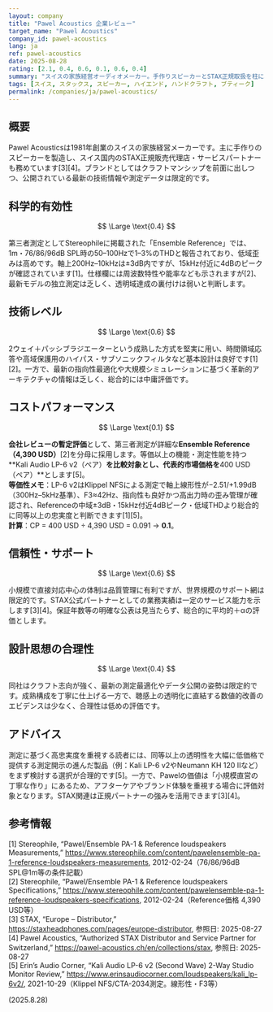 ```yaml
---
layout: company
title: "Pawel Acoustics 企業レビュー"
target_name: "Pawel Acoustics"
company_id: pawel-acoustics
lang: ja
ref: pawel-acoustics
date: 2025-08-28
rating: [2.1, 0.4, 0.6, 0.1, 0.6, 0.4]
summary: "スイスの家族経営オーディオメーカー。手作りスピーカーとSTAX正規取扱を柱に、職人技重視の方針ながら最新の測定データ公開は限定的です。"
tags: [スイス, スタックス, スピーカー, ハイエンド, ハンドクラフト, ブティーク]
permalink: /companies/ja/pawel-acoustics/
---
```

## 概要

Pawel Acousticsは1981年創業のスイスの家族経営メーカーです。主に手作りのスピーカーを製造し、スイス国内のSTAX正規販売代理店・サービスパートナーも務めています[3][4]。ブランドとしてはクラフトマンシップを前面に出しつつ、公開されている最新の技術情報や測定データは限定的です。

## 科学的有効性

$$ \Large \text{0.4} $$

第三者測定としてStereophileに掲載された「Ensemble Reference」では、1m・76/86/96dB SPL時の50–100Hzで1–3%のTHDと報告されており、低域歪みは高めです。軸上200Hz–10kHzは±3dB内ですが、15kHz付近に4dBのピークが確認されています[1]。仕様欄には周波数特性や能率なども示されますが[2]、最新モデルの独立測定は乏しく、透明域達成の裏付けは弱いと判断します。

## 技術レベル

$$ \Large \text{0.6} $$

2ウェイ＋パッシブラジエーターという成熟した方式を堅実に用い、時間領域応答や高域保護用のハイパス・サブソニックフィルタなど基本設計は良好です[1][2]。一方で、最新の指向性最適化や大規模シミュレーションに基づく革新的アーキテクチャの情報は乏しく、総合的には中庸評価です。

## コストパフォーマンス

$$ \Large \text{0.1} $$

**会社レビューの暫定評価**として、第三者測定が詳細な**Ensemble Reference（4,390 USD）**[2]を分母に採用します。等価以上の機能・測定性能を持つ**Kali Audio LP-6 v2（ペア）**を比較対象とし、代表的市場価格を**400 USD（ペア）**とします[5]。  
**等価性メモ**：LP-6 v2はKlippel NFSによる測定で軸上線形性が−2.51/+1.99dB（300Hz–5kHz基準）、F3≈42Hz、指向性も良好かつ高出力時の歪み管理が確認され、Referenceの中域±3dB・15kHz付近4dBピーク・低域THDより総合的に同等以上の忠実度と判断できます[1][5]。  
**計算**：CP = 400 USD ÷ 4,390 USD = 0.091 → **0.1**。

## 信頼性・サポート

$$ \Large \text{0.6} $$

小規模で直接対応中心の体制は品質管理に有利ですが、世界規模のサポート網は限定的です。STAX公式パートナーとしての業務実績は一定のサービス能力を示します[3][4]。保証年数等の明確な公表は見当たらず、総合的に平均的＋αの評価とします。

## 設計思想の合理性

$$ \Large \text{0.4} $$

同社はクラフト志向が強く、最新の測定最適化やデータ公開の姿勢は限定的です。成熟構成を丁寧に仕上げる一方で、聴感上の透明化に直結する数値的改善のエビデンスは少なく、合理性は低めの評価です。

## アドバイス

測定に基づく高忠実度を重視する読者には、同等以上の透明性を大幅に低価格で提供する測定開示の進んだ製品（例：Kali LP-6 v2やNeumann KH 120 IIなど）をまず検討する選択が合理的です[5]。一方で、Pawelの価値は「小規模直営の丁寧な作り」にあるため、アフターケアやブランド体験を重視する場合に評価対象となります。STAX関連は正規パートナーの強みを活用できます[3][4]。

## 参考情報

[1] Stereophile, “Pawel/Ensemble PA-1 & Reference loudspeakers Measurements,” https://www.stereophile.com/content/pawelensemble-pa-1-reference-loudspeakers-measurements, 2012-02-24（76/86/96dB SPL@1m等の条件記載）  
[2] Stereophile, “Pawel/Ensemble PA-1 & Reference loudspeakers Specifications,” https://www.stereophile.com/content/pawelensemble-pa-1-reference-loudspeakers-specifications, 2012-02-24（Reference価格 4,390 USD等）  
[3] STAX, “Europe – Distributor,” https://staxheadphones.com/pages/europe-distributor, 参照日: 2025-08-27  
[4] Pawel Acoustics, “Authorized STAX Distributor and Service Partner for Switzerland,” https://pawel-acoustics.ch/en/collections/stax, 参照日: 2025-08-27  
[5] Erin’s Audio Corner, “Kali Audio LP-6 v2 (Second Wave) 2-Way Studio Monitor Review,” https://www.erinsaudiocorner.com/loudspeakers/kali_lp-6v2/, 2021-10-29（Klippel NFS/CTA-2034測定。線形性・F3等）
  
(2025.8.28)

